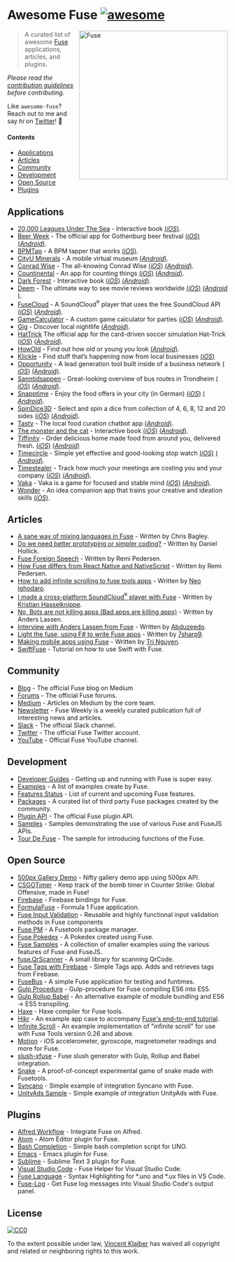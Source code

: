 # Awesome Fuse [![awesome](https://cdn.rawgit.com/sindresorhus/awesome/master/media/badge.svg)](https://github.com/sindresorhus/awesome)

[<img src="https://cloud.githubusercontent.com/assets/499192/18584699/c4a6b3ce-7c12-11e6-9171-4bc44c78d136.jpg" align="right" alt="Fuse" width="340">](https://www.fusetools.com/)

> A curated list of awesome [Fuse](https://www.fusetools.com/) applications, articles, and plugins.

*Please read the [contribution guidelines](CONTRIBUTING.md) before contributing.*

Like `awesome-fuse`? Reach out to me and say *hi* on [Twitter](https://twitter.com/vinkla)! 👋

#### Contents

- [Applications](#applications)
- [Articles](#articles)
- [Community](#community)
- [Development](#development)
- [Open Source](#open-source)
- [Plugins](#plugins)

## Applications

- [20,000 Leagues Under The Sea](https://itunes.apple.com/us/app/20-000-leagues-under-sea-pathbook/id1187726369) - Interactive book [(​_iOS_​)](https://itunes.apple.com/us/app/20-000-leagues-under-sea-pathbook/id1187726369).
- [Beer Week](http://gbgbeerweek.se/) - The official app for Gothenburg beer festival [(​_iOS_​)](https://itunes.apple.com/se/app/beer-week/id1094707718) [(_Android_)](https://play.google.com/store/apps/details?id=com.gbgbeerweek).
- [BPMTap](https://itunes.apple.com/WebObjects/MZStore.woa/wa/viewSoftware?id=1072222649) - A BPM tapper that works [(​_iOS_​)](https://itunes.apple.com/WebObjects/MZStore.woa/wa/viewSoftware?id=1072222649).
- [CityU Minerals](https://play.google.com/store/apps/details?id=hk.edu.cityu.minerals) - A mobile virtual museum [(​_Android_​)](https://play.google.com/store/apps/details?id=hk.edu.cityu.minerals).
- [Conrad Wise](http://www.conradwise.com) - The all-knowing Conrad Wise [(​_iOS_​)](https://itunes.apple.com/us/app/conrad-wise/id1090322679) [(​_Android_​)](https://play.google.com/store/apps/details?id=com.ConradWise).
- [Countinental](https://itunes.apple.com/us/app/countinental/id1065815345) - An app for counting things [(​_iOS_​)](https://itunes.apple.com/us/app/countinental/id1065815345) [(​_Android_​)](https://play.google.com/store/apps/details?id=com.Countinental).
- [Dark Forest](https://livingabook.com) - Interactive book [(​_iOS_​)](https://itunes.apple.com/mx/app/dark-forest-living-a-book/id695442145) [(​_Android_​)](https://play.google.com/store/apps/details?id=com.livingabook.darkforest).
- [Deem](http://deemapp.co/) - The ultimate way to see movie reviews worldwide [(​_iOS_​)](https://itunes.apple.com/app/deem-movies/id1057365760) [(​_Android_​)](https://play.google.com/store/apps/details?id=com.deem).
- [FuseCloud](https://github.com/fusetools/FuseCloud) - A SoundCloud<sup>®</sup> player that uses the free SoundCloud API [(_iOS_)](https://itunes.apple.com/us/app/fusecloud/id1173516856?mt=8) [(_Android_)](https://play.google.com/store/apps/details?id=com.fuse.fusecloud&hl=en).
- [GameCalculator](https://itunes.apple.com/us/app/gamecalculator/id952709405) - A custom game calculator for parties [(​_iOS_​)](https://itunes.apple.com/us/app/gamecalculator/id952709405) [(​_Android_​)](https://play.google.com/store/apps/details?id=com.GameCalculator).
- [Gig](http://www.letsgig.in/) - Discover local nightlife [(​_Android_​)](https://play.google.com/store/apps/details?id=com.littleboat.gig).
- [HatTrick](http://htgame.uk) The official app for the card-driven soccer simulation Hat-Trick [(​_iOS_​)](https://itunes.apple.com/cl/app/hattrick-companion-app/id1160945812) [(​_Android_​)](https://play.google.com/store/apps/details?id=com.apps.hattrick).
- [HowOld](https://play.google.com/store/apps/details?id=com.HowOld) - Find out how old or young you look [(​_Android​_)](https://play.google.com/store/apps/details?id=com.HowOld).
- [Klickle](https://itunes.apple.com/us/app/klickle/id873427610?mt=8) - Find stuff that’s happening now from local businesses [(​_iOS_​)](https://itunes.apple.com/us/app/klickle/id873427610?mt=8)
- [Opportunity](https://myopportunity.com/) - A lead generation tool built inside of a business network [(​_iOS_​)](https://itunes.apple.com/us/app/opportunity-business-opportunities/id1120189533) [(Android)](https://play.google.com/store/apps/details?id=com.opprtunity.opprtunityapp).
- [Sanntidsappen](https://sanntidsappen.9u.no/) - Great-looking overview of bus routes in Trondheim [(​_iOS_​)](https://itunes.apple.com/no/app/sanntidsappen/id1106042398?ls=1&mt=8) [(​_Android_​)](https://play.google.com/store/apps/details?id=io.tmn.sanntidsappen).
- [Snapptime](https://snapptime.de/) - Enjoy the food offers in your city (in German) [(​_iOS_​)](https://itunes.apple.com/de/app/snapptime/id1162387536?mt=8) [(​_Android_​)](https://play.google.com/store/apps/details?id=de.snapptime).
- [SpinDice3D](https://itunes.apple.com/us/app/spindice3d/id1082656455) - Select and spin a dice from collection of 4, 6, 8, 12 and 20 sides [(​_iOS_​)](https://itunes.apple.com/us/app/spindice3d/id1082656455) [(​_Android_​)](https://play.google.com/store/apps/details?id=com.SpinDice).
- [Tasty](http://www.tastyapp.net/) - The local food curation chatbot app [(​_Android_​)](https://play.google.com/store/apps/details?id=net.tastyapp.tasty&hl=en).
- [The monster and the cat](https://livingabook.com) - Interactive book [(​_iOS_​)](https://itunes.apple.com/mx/app/the-monster-and-the-cat/id726779970) [(​_Android_​)](https://play.google.com/store/apps/details?id=com.livingabook.monsterandcat).
- [Tiffinity](https://itunes.apple.com/us/app/tiffinity/id1191434201?ls=1&mt=8) - Order delicious home made food from around you, delivered fresh. [(​_iOS_​)](https://itunes.apple.com/us/app/tiffinity/id1191434201?ls=1&mt=8)  [(​_Android_​)](https://play.google.com/store/apps/details?id=com.apps.tiffinityapp)
- [Timecircle](https://itunes.apple.com/bt/app/timecircle/id1068220814) - Simple yet effective and good-looking stop watch [(​_iOS_​)](https://itunes.apple.com/bt/app/timecircle/id1068220814) [(​_Android_​)](https://play.google.com/store/apps/details?id=com.vegardstrand.TimeCircle).
- [Timestealer](https://itunes.apple.com/us/app/timestealer/id1073144825) - Track how much your meetings are costing you and your company [(​_iOS_​)](https://itunes.apple.com/us/app/timestealer/id1073144825) [(​_Android_​)](https://play.google.com/store/apps/details?id=com.Timestealer).
- [Vaka](https://itunes.apple.com/us/app/vaka/id1077345742) - Vaka is a game for focused and stable mind [(​_iOS_​)](https://itunes.apple.com/us/app/vaka/id1077345742) [(​_Android_​)](https://play.google.com/store/apps/details?id=com.Vaka).
- [Wonder](https://getwonder.io/) - An idea companion app that trains your creative and ideation skills [(​_iOS_​)](https://itunes.apple.com/se/app/wonder-creativity-training/id1090880488).

## Articles

- [A sane way of mixing languages in Fuse](https://medium.com/@fusetools/a-sane-way-of-mixing-languages-in-fuse-660b351c2f96) - Written by Chris Bagley.
- [Do we need better prototyping or simpler coding?](https://blog.prototypr.io/do-we-need-better-prototyping-or-simpler-coding-269109426313#.7c7y1vgx7) - Written by Daniel Hollick.
- [Fuse Foreign Speech](https://medium.com/@fusetools/fuse-foreign-speech-c4d888b505ec) - Written by Remi Pedersen.
- [How Fuse differs from React Native and NativeScript](https://medium.com/@fusetools/how-fuse-differs-from-react-native-and-nativescript-525344f02aaf#.pa1n8uh5l) - Written by Remi Pedersen.
- [How to add infinite scrolling to fuse tools apps](https://www.creativitykills.co/how-to-add-infinite-scrolling-to-fuse-app/) - Written by [Neo Ighodaro](https://github.com/neoighodaro).
- [I made a cross-platform SoundCloud<sup>®</sup> player with Fuse](https://medium.com/@fusetools/i-made-a-cross-platform-soundcloud-player-with-fuse-9fb1e62b7db1#.5lhmtwovz) - Written by [Kristian Hasselknippe](https://github.com/kristianhasselknippe/).
- [No, Bots are not killing apps (Bad apps are killing apps)](https://blog.prototypr.io/bots-wont-replace-apps-c88ff164990c#.2sp9vfqtv) - Written by Anders Lassen.
- [Interview with Anders Lassen from Fuse](http://abduzeedo.com/interview-anders-lassen-fuse) - Written by [Abduzeedo](http://abduzeedo.com/).
- [Light the fuse, using F# to write Fuse apps](http://7sharpnine.com/2016/06/03/light-the-fuse/) - Written by [7sharp9](https://github.com/7sharp9/).
- [Making mobile apps using Fuse](https://tmn.io/read/2015-11-22-making-mobile-apps-using-Fuse) - Written by [Tri Nguyen](https://github.com/tmn/).
- [SwiftFuse](https://github.com/YugoCode/SwiftFuse/blob/master/README.md) - Tutorial on how to use Swift with Fuse.

## Community

- [Blog](https://medium.com/@fusetools/latest) - The official Fuse blog on Medium
- [Forums](https://www.fusetools.com/community/forums) - The official Fuse forums.
- [Medium](https://medium.com/@fusetools) - Articles on Medium by the core team.
- [Newsletter](http://weekly.fusetools.com/) - Fuse Weekly is a weekly curated publication full of interesting news and articles.
- [Slack](https://slackcommunity.fusetools.com/) - The official Slack channel.
- [Twitter](https://twitter.com/fusetools) - The official Fuse Twitter account.
- [YouTube](https://www.youtube.com/channel/UCPizp_2dBkLlXRFnbieG3Qw/feed) - Official Fuse YouTube channel.

## Development

- [Developer Guides](https://www.fusetools.com/docs) - Getting up and running with Fuse is super easy.
- [Examples](https://www.fusetools.com/examples) - A list of examples create by Fuse.
- [Features Status](https://www.fusetools.com/docs/features) - List of current and upcoming Fuse features.
- [Packages](https://www.fusetools.com/docs/packages) - A curated list of third party Fuse packages created by the community.
- [Plugin API](https://www.fusetools.com/docs/technical-corner/fuse-protocol) - The official Fuse plugin API.
- [Samples](https://github.com/fusetools/fuse-samples/) - Samples demonstrating the use of various Fuse and FuseJS APIs.
- [Tour De Fuse](https://github.com/englekk/TourDeFuse) - The sample for introducing functions of the Fuse.

## Open Source

- [500px Gallery Demo](https://github.com/jveres/D500px) - Nifty gallery demo app using 500px API.
- [CSGOTimer](https://github.com/sanderdan/CSGOTimer) - Keep track of the bomb timer in Counter Strike: Global Offensive, made in Fuse!
- [Firebase](https://github.com/fuse-compound/Fuse.Firebase) - Firebase bindings for Fuse.
- [FormulaFuse](https://github.com/sanderdan/FormulaFuse) - Formula 1 Fuse application.
- [Fuse Input Validation](https://github.com/mokko-lab/fuse-input-validation) - Reusable and highly functional input validation methods in Fuse components
- [Fuse PM](https://github.com/bolav/fusepm) - A Fusetools package manager.
- [Fuse Pokedex](https://github.com/franzsilva/FusePokeDex) - A Pokedex created using Fuse.
- [Fuse Samples](https://github.com/fusetools/fuse-samples) - A collection of smaller examples using the various features of Fuse and FuseJS.
- [fuse.QrScanner](https://github.com/glenfordwilliams/fuse.QrScanner) - A small library for scanning QrCode.
- [Fuse Tags with Firebase](https://github.com/LuisRodriguezLD/Fuse-Tags-with-Firebase) - Simple Tags app. Adds and retrieves tags from Firebase.
- [FuseBus](http://tmn.github.io/FuseBus/) - A simple Fuse application for testing and funtimes.
- [Gulp Procedure](https://github.com/joms/gulp-fuse) - Gulp-procedure for Fuse compiling ES6 into ES5.
- [Gulp Rollup Babel](https://github.com/sebbert/fuse-gulp-rollup-babel) - An alternative example of module bundling and ES6 -> ES5 transpiling.
- [Haxe](https://github.com/elsassph/fusetools-haxe) - Haxe compiler for Fuse tools.
- [Hikr](https://github.com/fusetools/hikr) - An example app case to accompany [Fuse's end-to-end tutorial](https://www.fusetools.com/docs/tutorial/tutorial).
- [Infinite Scroll](https://bitbucket.org/uzeidurs/fuse-infinite-scroll/) - An example implementation of "infinite scroll" for use with Fuse Tools version 0.26 and above.
- [Motion](https://github.com/AlexGustafsson/fuse-motion) - iOS accelerometer, gyroscope, magnetometer readings and more for Fuse.
- [slush-xfuse](https://www.npmjs.com/package/slush-xfuse) - Fuse slush generator with Gulp, Rollup and Babel integration.
- [Snake](https://bitbucket.org/uzeidurs/fuse-snake/) - A proof-of-concept experimental game of snake made with Fusetools.
- [Syncano](https://github.com/Syncano/syncano-fuse-example) - Simple example of integration Syncano with Fuse.
- [UnityAds Sample](https://github.com/englekk/Fusetools_UnityAdsSample) - Simple example of integration UnityAds with Fuse.

## Plugins

- [Alfred Workflow](https://github.com/Hazealign/fuse-alfred-workflow) - Integrate Fuse on Alfred.
- [Atom](https://github.com/fusetools/Fuse.AtomPlugin) - Atom Editor plugin for Fuse.
- [Bash Completion](https://github.com/fusetools/UnoBashCompletion) - Simple bash completion script for UNO.
- [Emacs](https://github.com/kristianhasselknippe/fuse-mode) - Emacs plugin for Fuse.
- [Sublime](https://github.com/fusetools/Fuse.SublimePlugin) - Sublime Text 3 plugin for Fuse.
- [Visual Studio Code](https://github.com/Hazealign/vscode-fuse) - Fuse Helper for Visual Studio Code.
- [Fuse Language](https://marketplace.visualstudio.com/items?itemName=naumovs.vscode-fuse-syntax) - Syntax Highlighting for \*.uno and \*.ux files in VS Code.
- [Fuse-Log](https://github.com/bstrr/vscode-fuse-log) - Get Fuse log messages into Visual Studio Code's output panel.

## License

[![CC0](https://mirrors.creativecommons.org/presskit/buttons/88x31/svg/cc-zero.svg)](https://creativecommons.org/publicdomain/zero/1.0/)

To the extent possible under law, [Vincent Klaiber](https://vinkla.com) has waived all copyright and related or neighboring rights to this work.
